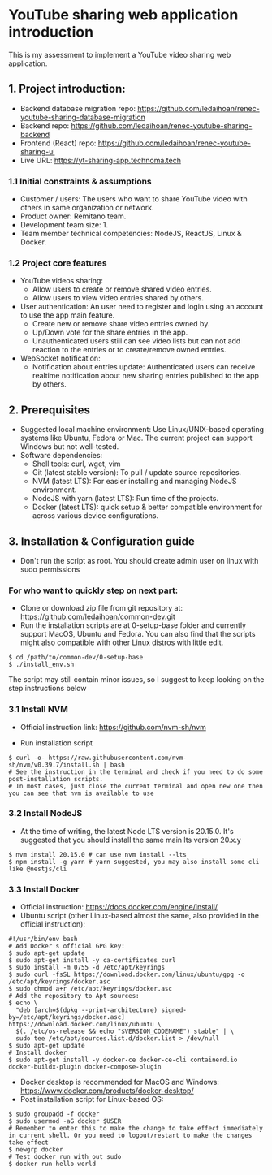 # YouTube sharing web application introduction
This is my assessment to implement a YouTube video sharing web application.
## 1. Project introduction:
- Backend database migration repo: https://github.com/ledaihoan/renec-youtube-sharing-database-migration
- Backend repo: https://github.com/ledaihoan/renec-youtube-sharing-backend
- Frontend (React) repo: https://github.com/ledaihoan/renec-youtube-sharing-ui
- Live URL: https://yt-sharing-app.technoma.tech
### 1.1 Initial constraints & assumptions
- Customer / users: The users who want to share YouTube video with others in same organization or network.
- Product owner: Remitano team.
- Development team size: 1.
- Team member technical competencies: NodeJS, ReactJS, Linux & Docker.
### 1.2 Project core features
- YouTube videos sharing: 
  - Allow users to create or remove shared video entries.
  - Allow users to view video entries shared by others.
- User authentication: An user need to register and login using an account to use the app main feature.
  - Create new or remove share video entries owned by.
  - Up/Down vote for the share entries in the app.
  - Unauthenticated users still can see video lists but can not add reaction to the entries or to create/remove owned entries.
- WebSocket notification:
  - Notification about entries update: Authenticated users can receive realtime notification about new sharing entries published to the app by others.
## 2. Prerequisites
- Suggested local machine environment: Use Linux/UNIX-based operating systems like Ubuntu, Fedora or Mac. The current project can support Windows but not well-tested.
- Software dependencies:
  - Shell tools: curl, wget, vim
  - Git (latest stable version): To pull / update source repositories.
  - NVM (latest LTS): For easier installing and managing NodeJS environment.
  - NodeJS with yarn (latest LTS): Run time of the projects.
  - Docker (latest LTS): quick setup & better compatible environment for across various device configurations.
## 3. Installation & Configuration guide
- Don't run the script as root. You should create admin user on linux with sudo permissions
### For who want to quickly step on next part:
- Clone or download zip file from git repository at: https://github.com/ledaihoan/common-dev.git
- Run the installation scripts are at 0-setup-base folder and currently support MacOS, Ubuntu and Fedora. You can also find that the scripts might also compatible with other Linux distros with little edit.
```shell
$ cd /path/to/common-dev/0-setup-base
$ ./install_env.sh
```
The script may still contain minor issues, so I suggest to keep looking on the step instructions below
### 3.1 Install NVM
- Official instruction link: https://github.com/nvm-sh/nvm

- Run installation script
```shell
$ curl -o- https://raw.githubusercontent.com/nvm-sh/nvm/v0.39.7/install.sh | bash
# See the instruction in the terminal and check if you need to do some post-installation scripts.
# In most cases, just close the current terminal and open new one then you can see that nvm is available to use
```
### 3.2 Install NodeJS
- At the time of writing, the latest Node LTS version is 20.15.0. It's suggested that you should install the same main lts version 20.x.y
```shell
$ nvm install 20.15.0 # can use nvm install --lts
$ npm install -g yarn # yarn suggested, you may also install some cli like @nestjs/cli
```
### 3.3 Install Docker
- Official instruction: https://docs.docker.com/engine/install/
- Ubuntu script (other Linux-based almost the same, also provided in the official instruction):
```shell
#!/usr/bin/env bash
# Add Docker's official GPG key:
$ sudo apt-get update
$ sudo apt-get install -y ca-certificates curl
$ sudo install -m 0755 -d /etc/apt/keyrings
$ sudo curl -fsSL https://download.docker.com/linux/ubuntu/gpg -o /etc/apt/keyrings/docker.asc
$ sudo chmod a+r /etc/apt/keyrings/docker.asc
# Add the repository to Apt sources:
$ echo \
  "deb [arch=$(dpkg --print-architecture) signed-by=/etc/apt/keyrings/docker.asc] https://download.docker.com/linux/ubuntu \
  $(. /etc/os-release && echo "$VERSION_CODENAME") stable" | \
  sudo tee /etc/apt/sources.list.d/docker.list > /dev/null
$ sudo apt-get update
# Install docker
$ sudo apt-get install -y docker-ce docker-ce-cli containerd.io docker-buildx-plugin docker-compose-plugin
```
- Docker desktop is recommended for MacOS and Windows: https://www.docker.com/products/docker-desktop/
- Post installation script for Linux-based OS:
```shell
$ sudo groupadd -f docker
$ sudo usermod -aG docker $USER
# Remember to enter this to make the change to take effect immediately in current shell. Or you need to logout/restart to make the changes take effect
$ newgrp docker
# Test docker run with out sudo
$ docker run hello-world
```
